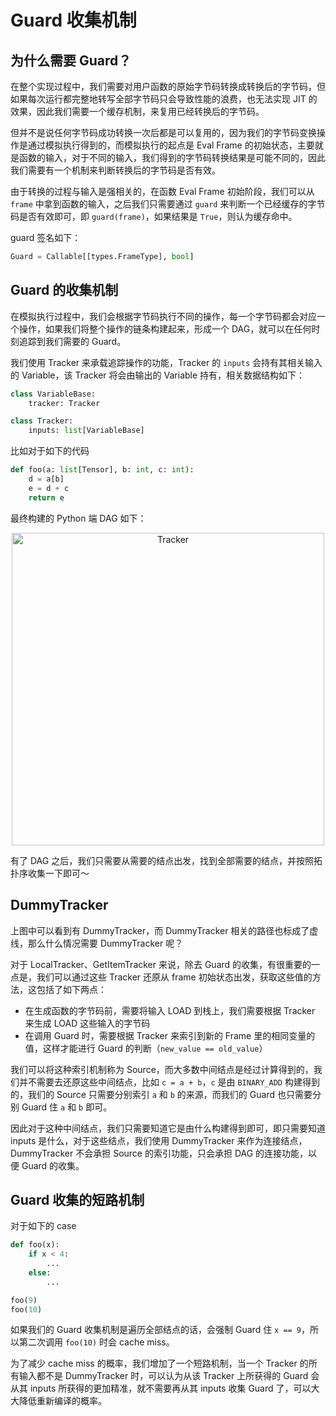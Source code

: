 # Guard 收集机制

## 为什么需要 Guard？

在整个实现过程中，我们需要对用户函数的原始字节码转换成转换后的字节码，但如果每次运行都完整地转写全部字节码只会导致性能的浪费，也无法实现 JIT 的效果，因此我们需要一个缓存机制，来复用已经转换后的字节码。

但并不是说任何字节码成功转换一次后都是可以复用的，因为我们的字节码变换操作是通过模拟执行得到的，而模拟执行的起点是 Eval Frame 的初始状态，主要就是函数的输入，对于不同的输入，我们得到的字节码转换结果是可能不同的，因此我们需要有一个机制来判断转换后的字节码是否有效。

由于转换的过程与输入是强相关的，在函数 Eval Frame 初始阶段，我们可以从 `frame` 中拿到函数的输入，之后我们只需要通过 `guard` 来判断一个已经缓存的字节码是否有效即可，即 `guard(frame)`，如果结果是 `True`，则认为缓存命中。

guard 签名如下：

```python
Guard = Callable[[types.FrameType], bool]
```

## Guard 的收集机制

在模拟执行过程中，我们会根据字节码执行不同的操作，每一个字节码都会对应一个操作，如果我们将整个操作的链条构建起来，形成一个 DAG，就可以在任何时刻追踪到我们需要的 Guard。

我们使用 Tracker 来承载追踪操作的功能，Tracker 的 `inputs` 会持有其相关输入的 Variable，该 Tracker 将会由输出的 Variable 持有，相关数据结构如下：

```python
class VariableBase:
    tracker: Tracker

class Tracker:
    inputs: list[VariableBase]
```

比如对于如下的代码

```python
def foo(a: list[Tensor], b: int, c: int):
    d = a[b]
    e = d + c
    return e
```

最终构建的 Python 端 DAG 如下：

<p align="center">
    <img alt="Tracker" src="https://user-images.githubusercontent.com/38436475/237019099-a8e40aa6-5d0a-42d4-8330-ccee247835cb.png" width="500px"/>
</p>

有了 DAG 之后，我们只需要从需要的结点出发，找到全部需要的结点，并按照拓扑序收集一下即可～

## DummyTracker

上图中可以看到有 DummyTracker，而 DummyTracker 相关的路径也标成了虚线，那么什么情况需要 DummyTracker 呢？

对于 LocalTracker、GetItemTracker 来说，除去 Guard 的收集，有很重要的一点是，我们可以通过这些 Tracker 还原从 frame 初始状态出发，获取这些值的方法，这包括了如下两点：

- 在生成函数的字节码前，需要将输入 LOAD 到栈上，我们需要根据 Tracker 来生成 LOAD 这些输入的字节码
- 在调用 Guard 时，需要根据 Tracker 来索引到新的 Frame 里的相同变量的值，这样才能进行 Guard 的判断（`new_value == old_value`）

我们可以将这种索引机制称为 Source，而大多数中间结点是经过计算得到的，我们并不需要去还原这些中间结点，比如 `c = a + b`，`c` 是由 `BINARY_ADD` 构建得到的，我们的 Source 只需要分别索引 `a` 和 `b` 的来源，而我们的 Guard 也只需要分别 Guard 住 `a` 和 `b` 即可。

因此对于这种中间结点，我们只需要知道它是由什么构建得到即可，即只需要知道 inputs 是什么，对于这些结点，我们使用 DummyTracker 来作为连接结点，DummyTracker 不会承担 Source 的索引功能，只会承担 DAG 的连接功能，以便 Guard 的收集。

## Guard 收集的短路机制

对于如下的 case

```python
def foo(x):
    if x < 4:
        ...
    else:
        ...

foo(9)
foo(10)
```

如果我们的 Guard 收集机制是遍历全部结点的话，会强制 Guard 住 `x == 9`，所以第二次调用 `foo(10)` 时会 cache miss。

为了减少 cache miss 的概率，我们增加了一个短路机制，当一个 Tracker 的所有输入都不是 DummyTracker 时，可以认为从该 Tracker 上所获得的 Guard 会从其 inputs 所获得的更加精准，就不需要再从其 inputs 收集 Guard 了，可以大大降低重新编译的概率。
